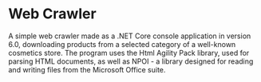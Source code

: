 # Web Crawler
A simple web crawler made as a .NET Core console application in version 6.0, downloading products from a selected category of a well-known cosmetics store. 
The program uses the Html Agility Pack library, used for parsing HTML documents, as well as NPOI - a library designed for reading and writing files from the Microsoft Office suite.
